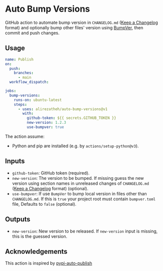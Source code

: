 # Auto Bump Versions
GitHub action to automate bump version in `CHANGELOG.md`
([Keep a Changelog](https://keepachangelog.com/en/1.0.0/) format) and
optionally bump other files' version using
[BumpVer](https://github.com/mbarkhau/bumpver), then commit and push changes.

## Usage
```yaml
name: Publish
on:
  push:
    branches:
      - main
  workflow_dispatch:

jobs:
  bump-versions:
    runs-on: ubuntu-latest
    steps:
      - uses: alirezatheh/auto-bump-versions@v1
        with:
          github-token: ${{ secrets.GITHUB_TOKEN }}
          new-version: 1.2.3
          use-bumpver: true
```

The action assume:
- Python and pip are installed (e.g. by `actions/setup-python@v3`).

## Inputs
- `github-token`: GitHub token (required).
- `new-version`: The version to be bumped. If missing guess the new version
  using section names in unreleased changes of `CHANGELOG.md`
  ([Keep a Changelog](https://keepachangelog.com/en/1.0.0/) format) (optional).
- `use-bumpver`: If use `BumpVer` to bump local version in files other than
  `CHANGELOG.md`. If this is `true` your project root must contain
  `bumpver.toml` file, Defaults to `false` (optional).

## Outputs
- `new-version`: New version to be released. If `new-version` input is missing,
  this is the guessed version.

## Acknowledgements
This action is inspired by
[pypi-auto-publish](https://github.com/etils-actions/pypi-auto-publish)
